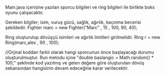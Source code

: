 Main.java içerisine yazılan sporcu bilgileri ve ring bilgileri ile birlikte boks oyunu çalışacaktır.

Gereken bilgiler; isim, vuruş gücü, sağlık, ağırlık, kaçınma becerisi şekildedir.
Fighter marc = new Fighter("Marc" , 15 , 100, 90, 40);

Ring oluşturulup dövüşçü isimleri ve ağırlık limitleri girilmelidir.
Ring r = new Ring(marc,alex , 90 , 100);

//Orjinal koddan farklı olarak hangi sporcunun önce başlayacağı durumu oluşturulmuştur. Run metodu içine "double baslangic = Math.random() * 100;" şeklinde kod yazılmış ve gelen değere göre oluşturulan dövüş sekansından hangisinin devam edeceğine karar verilecektir.

